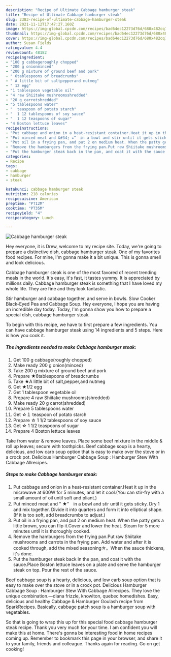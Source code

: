 ```yaml
---
description: "Recipe of Ultimate Cabbage hamburger steak"
title: "Recipe of Ultimate Cabbage hamburger steak"
slug: 2383-recipe-of-ultimate-cabbage-hamburger-steak
date: 2021-11-12T17:47:27.160Z
image: https://img-global.cpcdn.com/recipes/bad64ec12273d76d/680x482cq70/cabbage-hamburger-steak-recipe-main-photo.jpg
thumbnail: https://img-global.cpcdn.com/recipes/bad64ec12273d76d/680x482cq70/cabbage-hamburger-steak-recipe-main-photo.jpg
cover: https://img-global.cpcdn.com/recipes/bad64ec12273d76d/680x482cq70/cabbage-hamburger-steak-recipe-main-photo.jpg
author: Susan Fields
ratingvalue: 4.4
reviewcount: 48182
recipeingredient:
- "100 g cabbageroughly chopped"
- "200 g onionminced"
- "200 g mixture of ground beef and pork"
- " 6tablespoons of breadcrumbs"
- " A little bit of saltpepperand nutmeg"
- " 12 egg"
- "1 tablespoon vegetable oil"
- "4 raw Shiitake mushroomsshredded"
- "20 g carrotshredded"
- "5 tablespoons water"
- "  teaspoon of potato starch"
- "  1 12 tablespoons of soy sauce"
- "  1 12 teaspoons of sugar"
- "4 Boston lettuce leaves"
recipeinstructions:
- "Put cabbage and onion in a heat-resistant container.Heat it up in the microwave at 600W for 5 minutes, and let it cool.(You can stir-fry with a small amount of oil until soft and pliant.)"
- "Put minced meat and &#34; ★”　in a bowl and stir until it gets sticky. Dry 1 and mix together. Divide it into quarters and form it into elliptical shape.(If it is too soft, add breadcrumbs to adjust.)"
- "Put oil in a frying pan, and put 2 on medium heat. When the patty gets a little brown, you can flip it.Cover and lower the heat. Steam for 5 more minutes until it is thoroughly cooked."
- "Remove the hamburgers from the frying pan.Put raw Shiitake mushrooms and carrots in the frying pan. Add water and after it is cooked through, add the mixed seasoning☆。When the sauce thickens, it&#39;s done."
- "Put the hamburger steak back in the pan, and coat it with the sauce.Place Boston lettuce leaves on a plate and serve the hamburger steak on top. Pour the rest of the sauce."
categories:
- Recipe
tags:
- cabbage
- hamburger
- steak

katakunci: cabbage hamburger steak 
nutrition: 218 calories
recipecuisine: American
preptime: "PT12M"
cooktime: "PT35M"
recipeyield: "4"
recipecategory: Lunch

---
```



![Cabbage hamburger steak](https://img-global.cpcdn.com/recipes/bad64ec12273d76d/680x482cq70/cabbage-hamburger-steak-recipe-main-photo.jpg)

Hey everyone, it is Drew, welcome to my recipe site. Today, we're going to prepare a distinctive dish, cabbage hamburger steak. One of my favorites food recipes. For mine, I'm gonna make it a bit unique. This is gonna smell and look delicious.

Cabbage hamburger steak is one of the most favored of recent trending meals in the world. It's easy, it's fast, it tastes yummy. It is appreciated by millions daily. Cabbage hamburger steak is something that I have loved my whole life. They are fine and they look fantastic.

Stir hamburger and cabbage together, and serve in bowls. Slow Cooker Black-Eyed Pea and Cabbage Soup. Hey everyone, I hope you are having an incredible day today. Today, I&#39;m gonna show you how to prepare a special dish, cabbage hamburger steak.


To begin with this recipe, we have to first prepare a few ingredients. You can have cabbage hamburger steak using 14 ingredients and 5 steps. Here is how you cook it.

<!--inarticleads1-->

##### The ingredients needed to make Cabbage hamburger steak:

1. Get 100 g cabbage(roughly chopped)
1. Make ready 200 g onion(minced)
1. Take 200 g mixture of ground beef and pork
1. Prepare  ★6tablespoons of breadcrumbs
1. Take  ★A little bit of salt,pepper,and nutmeg
1. Get  ★1/2 egg
1. Get 1 tablespoon vegetable oil
1. Prepare 4 raw Shiitake mushrooms(shredded)
1. Make ready 20 g carrot(shredded)
1. Prepare 5 tablespoons water
1. Get  ☆１ teaspoon of potato starch
1. Prepare  ☆ 1 1/2 tablespoons of soy sauce
1. Get  ☆ 1 1/2 teaspoons of sugar
1. Prepare 4 Boston lettuce leaves


Take from water &amp; remove leaves. Place some beef mixture in the middle &amp; roll up leaves; secure with toothpicks. Beef cabbage soup is a hearty, delicious, and low carb soup option that is easy to make over the stove or in a crock pot. Delicious Hamburger Cabbage Soup : Hamburger Stew With Cabbage Allrecipes. 

<!--inarticleads2-->

##### Steps to make Cabbage hamburger steak:

1. Put cabbage and onion in a heat-resistant container.Heat it up in the microwave at 600W for 5 minutes, and let it cool.(You can stir-fry with a small amount of oil until soft and pliant.)
1. Put minced meat and &#34; ★”　in a bowl and stir until it gets sticky. Dry 1 and mix together. Divide it into quarters and form it into elliptical shape.(If it is too soft, add breadcrumbs to adjust.)
1. Put oil in a frying pan, and put 2 on medium heat. When the patty gets a little brown, you can flip it.Cover and lower the heat. Steam for 5 more minutes until it is thoroughly cooked.
1. Remove the hamburgers from the frying pan.Put raw Shiitake mushrooms and carrots in the frying pan. Add water and after it is cooked through, add the mixed seasoning☆。When the sauce thickens, it&#39;s done.
1. Put the hamburger steak back in the pan, and coat it with the sauce.Place Boston lettuce leaves on a plate and serve the hamburger steak on top. Pour the rest of the sauce.


Beef cabbage soup is a hearty, delicious, and low carb soup option that is easy to make over the stove or in a crock pot. Delicious Hamburger Cabbage Soup : Hamburger Stew With Cabbage Allrecipes. They love the unique combination.—diana frizzle, knowlton, quebec homedishes. Easy, delicious and healthy Cabbage &amp; Hamburger Goulash recipe from SparkRecipes. Basically, cabbage patch soup is a hamburger soup with vegetables. 

So that is going to wrap this up for this special food cabbage hamburger steak recipe. Thank you very much for your time. I am confident you will make this at home. There's gonna be interesting food in home recipes coming up. Remember to bookmark this page in your browser, and share it to your family, friends and colleague. Thanks again for reading. Go on get cooking!
